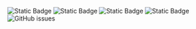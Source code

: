 ![Static Badge](https://img.shields.io/badge/blacklists-60-000000) ![Static Badge](https://img.shields.io/badge/blacklisted-2734420-cc0000) ![Static Badge](https://img.shields.io/badge/whitelisted-2242-00CC00) ![Static Badge](https://img.shields.io/badge/streaming_blacklist-28106-000000) ![GitHub issues](https://img.shields.io/github/issues/fabriziosalmi/blacklists)
